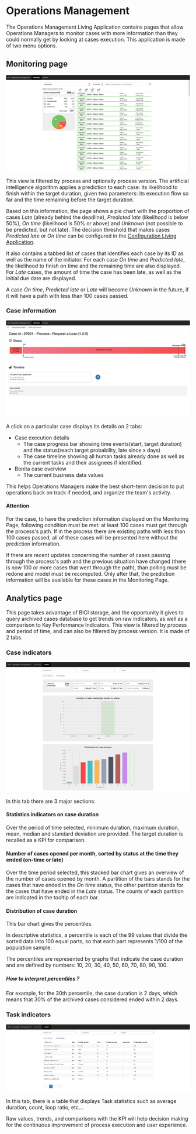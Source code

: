 # Operations Management

The Operations Management Living Application contains pages that allow Operations Managers to monitor cases with more information than they could normally get by looking at cases execution.
This application is made of two menu options.

## Monitoring page

![BICI LA Monitoring](images/la/monitoring_home_on_time.png)

This view is filtered by process and optionally process version.
The artificial intelligence algorithm applies a prediction to each case: its likelihood to finish within the target duration, given two parameters: its execution flow so far and the time remaining before the target duration.

Based on this information, the page shows a pie chart with the proportion of cases *Late* (already behind the deadline), *Predicted late* (likelihood is below 50%), *On time* (likelihood is 50% or above) and *Unknown* (not possible to be predicted, but not late). 
The decision threshold that makes cases *Predicted late* or *On time* can be configured in the [Configuration Living Application](configure.md). 

It also contains a tabbed list of cases that identifies each case by its ID as well as the name of the initiator. 
For each case *On time* and *Predicted late*, the likelihood to finish on time and the remaining time are also displayed.
For *Late* cases, the amount of time the case has been late, as well as the initial due date are displayed.

A case *On time*, *Predicted late* or *Late* will become *Unknown* in the future, if it will have a path with less than 100 cases passed.

### Case information

![BICI LA Monitoring Case Details](images/la/monitoring_case_execution_details.png)

A click on a particular case displays its details on 2 tabs: 
- Case execution details
  - The case progress bar showing time events(start, target duration) and the status(reach target probability, late since x days)
  - The case timeline showing all human tasks already done as well as the current tasks and their assignees if identified.
- Bonita case overview
  - The current business data values

This helps Operations Managers make the best short-term decision to put operations back on track if needed, and organize the team's activity.

#### Attention
For the case, to have the prediction information displayed on the Monitoring Page, following condition must be met: at least 100 cases must get through the process's path.
If in the process there are existing paths with less than 100 cases passed, all of these cases will be presented here without the prediction information.

If there are recent updates concerning the number of cases passing through the process's path and the previous situation have changed (there is now 100 or more cases that went through the path), than polling must be redone and model must be recomputed.
Only after that, the prediction information will be available for these cases in the Monitoring Page.

## Analytics page

This page takes advantage of BICI storage, and the opportunity it gives to query archived cases database to get trends on raw indicators, as well as a comparison to Key Performance Indicators.
This view is filtered by process and period of time, and can also be filtered by process version.
It is made of 2 tabs.

### Case indicators

![BICI LA Monitoring Case Indicators](images/la/monitoring_analytics_case_indicators.png)

In this tab there are 3 major sections:

#### Statistics indicators on case duration
Over the period of time selected, minimum duration, maximum duration, mean, median and standard deviation are provided.
The target duration is recalled as a KPI for comparison.

#### Number of cases opened per month, sorted by status at the time they ended (on-time or late)
Over the time period selected, this stacked bar chart gives an overview of the number of cases opened by month.
A partition of the bars stands for the cases that have ended in the *On time* status, the other partition stands for the cases that have ended in the *Late* status. The counts of each partition are indicated in the tooltip of each bar. 

#### Distribution of case duration
This bar chart gives the percentiles.

In descriptive statistics, a percentile is each of the 99 values that divide the sorted data into 100 equal parts, so that each part represents 1/100 of the population sample.

The percentiles are represented by graphs that indicate the case duration and are defined by numbers: 10, 20, 30, 40, 50, 60, 70, 80, 90, 100. 

##### How to interpret percentiles ?
For example, for the 30th percentile, the case duration is 2 days, which means that 30% of the archived cases considered ended within 2 days.

### Task indicators

![BICI LA Monitoring Task Indicators](images/la/monitoring_analytics_task_indicators.png)

In this tab, there is a table that displays Task statistics such as average duration, count, loop ratio, etc...

Raw values, trends, and comparisons with the KPI will help decision making for the continuous improvement of process execution and user experience.
